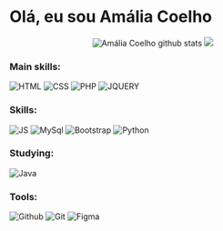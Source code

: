 # Olá, eu sou Amália Coelho

<div align="center">  
  <img src="https://github-readme-stats.vercel.app/api?username=amalia-coelho&show_icons=true&count_private=true&hide_border=true&theme=tokyonight" alt="Amália Coelho github stats" /> 
  <img src="https://github-readme-stats.vercel.app/api/top-langs/?username=amalia-coelho&layout=compact&hide_border=true&theme=tokyonight" />
</div>

### Main skills:
![HTML](https://img.shields.io/badge/HTML5-E34F26?style=for-the-badge&logo=html5&logoColor=white)
![CSS](https://img.shields.io/badge/CSS3-1572B6?style=for-the-badge&logo=css3&logoColor=white)
![PHP](https://img.shields.io/badge/PHP-777BB4?style=for-the-badge&logo=php&logoColor=white)
![JQUERY](https://img.shields.io/badge/jQuery-0769AD?style=for-the-badge&logo=jquery&logoColor=white)

### Skills:
![JS](https://img.shields.io/badge/JavaScript-323330?style=for-the-badge&logo=javascript&logoColor=F7DF1E)
![MySql](https://img.shields.io/badge/MySQL-005C84?style=for-the-badge&logo=mysql&logoColor=white)
![Bootstrap](https://img.shields.io/badge/Bootstrap-563D7C?style=for-the-badge&logo=bootstrap&logoColor=white)
![Python](https://img.shields.io/badge/Python-FFD43B?style=for-the-badge&logo=python&logoColor=blue)

### Studying:
![Java](https://img.shields.io/badge/Spring_Boot-F2F4F9?style=for-the-badge&logo=spring-boot)

### Tools:
![Github](https://img.shields.io/badge/GitHub-100000?style=for-the-badge&logo=github&logoColor=white)
![Git](https://img.shields.io/badge/GIT-E44C30?style=for-the-badge&logo=git&logoColor=white)
![Figma](https://img.shields.io/badge/Figma-F24E1E?style=for-the-badge&logo=figma&logoColor=white)
